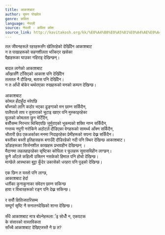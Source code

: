 ```yaml
---
title: आकाशबाट
author: सुमन पोखरेल
genre: कविता
language: नेपाली
source: नेपाली - कविता कोश
source_link: http://kavitakosh.org/kk/%E0%A4%B8%E0%A5%81%E0%A4%AE%E0%A4%A8_%E0%A4%AA%E0%A5%8B%E0%A4%96%E0%A4%B0%E0%A5%87%E0%A4%B2
---
```


तल जीवनहरूले रहरहरूसँग खेलिरहेको देखिँदैन आकाशबाट  
न त पाखाहरूको सहनशीलता भत्किएर खसेका  
पैह्राहरूका घाउका गहिराइ देखिन्छन्।  
   
बादल लागेको आकाशबाट  
आँखासँगै टाँसिएको आकाश पनि देखिँदैन  
तलतल नै दौडिन्छ, बतास पनि देखिँदैन।  
न त आँधी बोकेर थर्थराएका रुखहरूको मनको कम्पन देखिन्छ।  
   
आकाशबाट  
कोमल हँदाहुँदा मरेपछि  
बाँच्नको लागि कठोर भएका ढुङ्गाको मन छाम्न सकिँदैन,  
पालैपालो ताप र तुसाराको चुटाइ खाएर पनि मुस्काइरहेका  
फूलको कोमलता छुन भेटिँदैन,  
बसौँसम्म निरन्तर थिचिएपछि जुर्मुराएको भूकम्पको शक्ति नाप्न सकिँदैन,  
गन्तव्य नपुगी नरोकिने अठोटले दौडिएका वेगहरूको सामर्थ्य आँक्न सकिँदैन,  
चौतारी छेउ एकअर्काका मनमा निदाइरहेका प्रेमीहरूको सपना देख्न सकिँदैन।  
बस्तीका बस्ती इतिहासहरू बगाउँदै दौडिरहेको नदी पनि स्थिर देखिन्छ आकाशबाट।  
डाँडाहरूका सिर्जनशील काखहरू प्रभावहीन देखिन्छन् ।  
मैदानमा लहलहाइरहेका सृष्टिका कोपिला र फूलहरू सुवासविहीन लाग्छन्।  
कुनै आँटले कहिल्यै उक्लिन नसकेको हिमाल पनि होचो देखिन्छ।  
मान्छेले आस्थाका बुट्टा कुँदेर उकासेको धरहरा पनि पुड्‍को देखिन्छ।  
   
एक छिन त यस्तो पनि लाग्छ,  
आकाशबाट हेर्दा  
धर्तीका कुनाकुनाका संवेदन छाम्न सकिन्छ  
हावा र विचारहरूको रङ्ग पनि देख्न सकिन्छ।  
   
र सयौँ क्षितिजपारिसम्म  
सम्पूर्ण सृष्टि नै सनातनदेखिको शान्त देखिन्छ।  
   
सँधै आकाशबाट मात्र बोल्नेहरूलार्इ सोधौँ न, एकपटक  
के संसारको वास्तविकता  
साँच्चै आकाशबाट देखिएजस्तै नै छ त?
